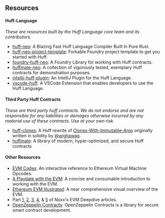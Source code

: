 ## Resources

#### Huff-Language

_These are resources built by the Huff Language core team and its contributors._

- [huff-neo](https://github.com/cakevm/huff-neo): A Blazing Fast Huff Language Compiler Built In Pure Rust.
- [huff-neo-project-template](https://github.com/cakevm/huff-neo-project-template): Forkable Foundry project template to get you started with Huff.
- [foundry-huff-neo](https://github.com/cakevm/foundry-huff-neo): A Foundry Library for working with Huff contracts.
- [huffmate-neo](https://github.com/cakevm/huffmate-neo): A collection of vigorously tested, exemplary Huff contracts for demonstration purposes.
- [intellij-huff-plugin](https://github.com/cakevm/intellij-huff-plugin): An IntelliJ Plugin for the Huff Language.
- [vscode-huff](https://github.com/huff-language/vscode-huff): A VSCode Extension that enables developers to use the Huff Language.


#### Third Party Huff Contracts

_These are third party huff contracts. We do not endorse and are not responsible for any liabilities or damages otherwise incurred by any material use of these contracts. Use at your own risk._

- [huff-clones](https://github.com/clabby/huff-clones): A Huff rewrite of [Clones-With-Immutable-Args](https://github.com/wighawag/clones-with-immutable-args) originally written in solidity by [@wighawag](https://twitter.com/wighawag).
- [huffmate](https://github.com/pentagonxyz/huffmate): A library of modern, hyper-optimized, and secure Huff contracts 


#### Other Resources

- [EVM Codes](https://evm.codes/): An interactive reference to Ethereum Virtual Machine Opcodes.
- [A Playdate with the EVM](https://femboy.capital/evm-pt1): A concise and consumable introduction to working with the EVM.
- [Ethereum EVM Illustrated](https://takenobu-hs.github.io/downloads/ethereum_evm_illustrated.pdf): A near comprehensive visual overview of the EVM.
- Part [1](https://noxx.substack.com/p/evm-deep-dives-the-path-to-shadowy), [2](https://noxx.substack.com/p/evm-deep-dives-the-path-to-shadowy-d6b), [3](https://noxx.substack.com/p/evm-deep-dives-the-path-to-shadowy-3ea), [4](https://noxx.substack.com/p/evm-deep-dives-the-path-to-shadowy-5a5), & [5](https://noxx.substack.com/p/evm-deep-dives-the-path-to-shadowy-a5f) of Noxx's EVM Deepdive articles.
- [OpenZeppelin Contracts](https://github.com/OpenZeppelin/openzeppelin-contracts): OpenZeppelin Contracts is a library for secure smart contract development. 
